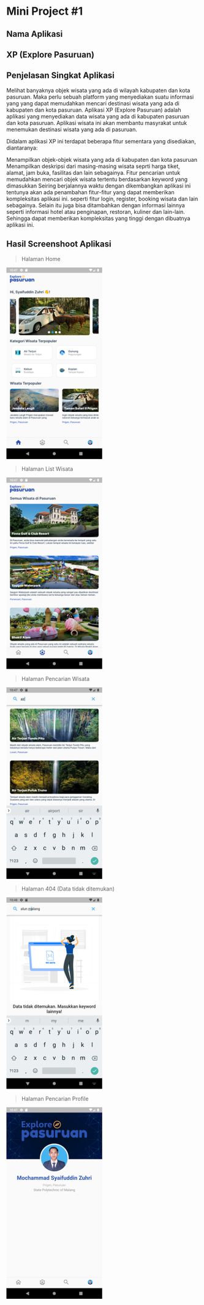 # Mini Project #1

## Nama Aplikasi

## XP (Explore Pasuruan)

## Penjelasan Singkat Aplikasi

Melihat banyaknya objek wisata yang ada di wilayah kabupaten dan kota pasuruan. Maka perlu sebuah platform yang menyediakan suatu informasi yang yang dapat memudahkan mencari destinasi wisata yang ada di kabupaten dan kota pasuruan. Aplikasi XP (Explore Pasuruan) adalah aplikasi yang menyediakan data wisata yang ada di kabupaten pasuruan dan kota pasuruan. Aplikasi wisata ini akan membantu masyrakat untuk menemukan destinasi wisata yang ada di pasuruan.

Didalam aplikasi XP ini terdapat beberapa fitur sementara yang disediakan, diantaranya:

Menampilkan objek-objek wisata yang ada di kabupaten dan kota pasuruan
Menampilkan deskripsi dari masing-masing wisata seprti harga tiket, alamat, jam buka, fasilitas dan lain sebagainya.
Fitur pencarian untuk memudahkan mencari objek wisata tertentu berdasarkan keyword yang dimasukkan
Seiring berjalannya waktu dengan dikembangkan aplikasi ini tentunya akan ada penambahan fitur-fitur yang dapat memberikan kompleksitas aplikasi ini. seperti fitur login, register, booking wisata dan lain sebagainya. Selain itu juga bisa ditambahkan dengan informasi lainnya seperti informasi hotel atau penginapan, restoran, kuliner dan lain-lain. Sehingga dapat memberikan kompleksitas yang tinggi dengan dibuatnya aplikasi ini.

## Hasil Screenshoot Aplikasi


> Halaman Home

[<img src="docs/home.png" width="250"/>](docs/home.png)

> Halaman List Wisata

[<img src="docs/tours.png" width="250"/>](docs/tours.png)

> Halaman Pencarian Wisata

[<img src="docs/search.png" width="250"/>](docs/search.png)

> Halaman 404 (Data tidak ditemukan)

[<img src="docs/not-found.png" width="250"/>](docs/not-found.png)

> Halaman Pencarian Profile

[<img src="docs/profile.png" width="250"/>](docs/profile.png)

